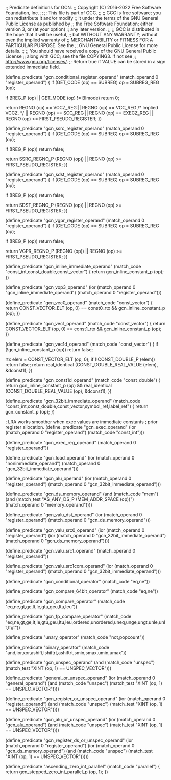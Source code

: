 ;; Predicate definitions for GCN.
;; Copyright (C) 2016-2022 Free Software Foundation, Inc.
;;
;; This file is part of GCC.
;;
;; GCC is free software; you can redistribute it and/or modify
;; it under the terms of the GNU General Public License as published by
;; the Free Software Foundation; either version 3, or (at your option)
;; any later version.
;;
;; GCC is distributed in the hope that it will be useful,
;; but WITHOUT ANY WARRANTY; without even the implied warranty of
;; MERCHANTABILITY or FITNESS FOR A PARTICULAR PURPOSE.  See the
;; GNU General Public License for more details.
;;
;; You should have received a copy of the GNU General Public License
;; along with GCC; see the file COPYING3.  If not see
;; <http://www.gnu.org/licenses/>.
;; Return true if VALUE can be stored in a sign extended immediate field.

(define_predicate "gcn_conditional_register_operand"
  (match_operand 0 "register_operand")
{
  if (GET_CODE (op) == SUBREG)
    op = SUBREG_REG (op);

  if (!REG_P (op) || GET_MODE (op) != BImode)
    return 0;

  return REGNO (op) == VCCZ_REG
	 || REGNO (op) == VCC_REG   /* Implied VCCZ.  */
	 || REGNO (op) == SCC_REG
	 || REGNO (op) == EXECZ_REG
	 || REGNO (op) >= FIRST_PSEUDO_REGISTER;
})

(define_predicate "gcn_ssrc_register_operand"
  (match_operand 0 "register_operand")
{
  if (GET_CODE (op) == SUBREG)
    op = SUBREG_REG (op);

  if (!REG_P (op))
    return false;

  return SSRC_REGNO_P (REGNO (op)) || REGNO (op) >= FIRST_PSEUDO_REGISTER;
})

(define_predicate "gcn_sdst_register_operand"
  (match_operand 0 "register_operand")
{
  if (GET_CODE (op) == SUBREG)
    op = SUBREG_REG (op);

  if (!REG_P (op))
    return false;

  return SDST_REGNO_P (REGNO (op)) || REGNO (op) >= FIRST_PSEUDO_REGISTER;
})

(define_predicate "gcn_vgpr_register_operand"
  (match_operand 0 "register_operand")
{
  if (GET_CODE (op) == SUBREG)
    op = SUBREG_REG (op);

  if (!REG_P (op))
    return false;

  return VGPR_REGNO_P (REGNO (op)) || REGNO (op) >= FIRST_PSEUDO_REGISTER;
})

(define_predicate "gcn_inline_immediate_operand"
  (match_code "const_int,const_double,const_vector")
{
  return gcn_inline_constant_p (op);
})

(define_predicate "gcn_vop3_operand"
  (ior (match_operand 0 "gcn_inline_immediate_operand")
       (match_operand 0 "register_operand")))

(define_predicate "gcn_vec0_operand"
  (match_code "const_vector")
{
  return CONST_VECTOR_ELT (op, 0) == const0_rtx && gcn_inline_constant_p (op);
})

(define_predicate "gcn_vec1_operand"
  (match_code "const_vector")
{
  return CONST_VECTOR_ELT (op, 0) == const1_rtx && gcn_inline_constant_p (op);
})

(define_predicate "gcn_vec1d_operand"
  (match_code "const_vector")
{
  if (!gcn_inline_constant_p (op))
    return false;

  rtx elem = CONST_VECTOR_ELT (op, 0);
  if (!CONST_DOUBLE_P (elem))
    return false;
  return real_identical (CONST_DOUBLE_REAL_VALUE (elem), &dconst1);
})

(define_predicate "gcn_const1d_operand"
  (match_code "const_double")
{
  return gcn_inline_constant_p (op)
      && real_identical (CONST_DOUBLE_REAL_VALUE (op), &dconst1);
})

(define_predicate "gcn_32bit_immediate_operand"
  (match_code "const_int,const_double,const_vector,symbol_ref,label_ref")
{
  return gcn_constant_p (op);
})

; LRA works smoother when exec values are immediate constants
; prior register allocation.
(define_predicate "gcn_exec_operand"
  (ior (match_operand 0 "register_operand")
       (match_code "const_int")))

(define_predicate "gcn_exec_reg_operand"
  (match_operand 0 "register_operand"))

(define_predicate "gcn_load_operand"
  (ior (match_operand 0 "nonimmediate_operand")
       (match_operand 0 "gcn_32bit_immediate_operand")))

(define_predicate "gcn_alu_operand"
  (ior (match_operand 0 "register_operand")
       (match_operand 0 "gcn_32bit_immediate_operand")))

(define_predicate "gcn_ds_memory_operand"
  (and (match_code "mem")
       (and (match_test "AS_ANY_DS_P (MEM_ADDR_SPACE (op))")
	    (match_operand 0 "memory_operand"))))

(define_predicate "gcn_valu_dst_operand"
  (ior (match_operand 0 "register_operand")
       (match_operand 0 "gcn_ds_memory_operand")))

(define_predicate "gcn_valu_src0_operand"
  (ior (match_operand 0 "register_operand")
       (ior (match_operand 0 "gcn_32bit_immediate_operand")
	    (match_operand 0 "gcn_ds_memory_operand"))))

(define_predicate "gcn_valu_src1_operand"
  (match_operand 0 "register_operand"))

(define_predicate "gcn_valu_src1com_operand"
  (ior (match_operand 0 "register_operand")
       (match_operand 0 "gcn_32bit_immediate_operand")))

(define_predicate "gcn_conditional_operator"
  (match_code "eq,ne"))

(define_predicate "gcn_compare_64bit_operator"
  (match_code "eq,ne"))

(define_predicate "gcn_compare_operator"
  (match_code "eq,ne,gt,ge,lt,le,gtu,geu,ltu,leu"))

(define_predicate "gcn_fp_compare_operator"
  (match_code "eq,ne,gt,ge,lt,le,gtu,geu,ltu,leu,ordered,unordered,uneq,unge,ungt,unle,unlt,ltgt"))

(define_predicate "unary_operator"
  (match_code "not,popcount"))

(define_predicate "binary_operator"
  (match_code "and,ior,xor,ashift,lshiftrt,ashiftrt,smin,smax,umin,umax"))

(define_predicate "gcn_unspec_operand"
  (and (match_code "unspec")
       (match_test "XINT (op, 1) == UNSPEC_VECTOR")))

(define_predicate "general_or_unspec_operand"
  (ior (match_operand 0 "general_operand")
       (and (match_code "unspec")
            (match_test "XINT (op, 1) == UNSPEC_VECTOR"))))

(define_predicate "gcn_register_or_unspec_operand"
  (ior (match_operand 0 "register_operand")
       (and (match_code "unspec")
            (match_test "XINT (op, 1) == UNSPEC_VECTOR"))))

(define_predicate "gcn_alu_or_unspec_operand"
  (ior (match_operand 0 "gcn_alu_operand")
       (and (match_code "unspec")
            (match_test "XINT (op, 1) == UNSPEC_VECTOR"))))

(define_predicate "gcn_register_ds_or_unspec_operand"
  (ior (match_operand 0 "register_operand")
       (ior (match_operand 0 "gcn_ds_memory_operand")
	    (and (match_code "unspec")
              (match_test "XINT (op, 1) == UNSPEC_VECTOR")))))

(define_predicate "ascending_zero_int_parallel"
  (match_code "parallel")
{
  return gcn_stepped_zero_int_parallel_p (op, 1);
})

